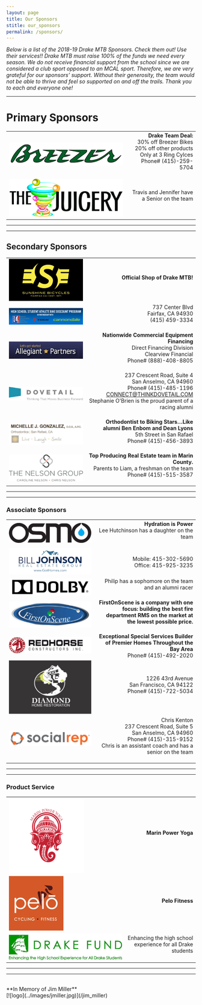 ```yaml
---
layout: page
title: Our Sponsors
stitle: our_sponsors
permalink: /sponsors/
---
```


*Below is a list of the 2018-19 Drake MTB Sponsors. Check them out! Use their services!! Drake MTB must raise 100% of the funds we need every season. We do not receive financial support from the school since we are considered a club sport opposed to an MCAL sport. Therefore, we are very grateful for our sponsors’ support. Without their generosity, the team would not be able to thrive and feel so supported on and off the trails. Thank you to each and everyone one!*

***
# Primary Sponsors

|     |      |
:---  | ---:
[![Breezer Bikes](../images/breezer.jpg)](http://breezerbikes.com) | **Drake Team Deal:**<br> 30% off Breezer Bikes<br> 20% off other products<br> Only at 3 Ring Cylces<br> Phone# (415)-259-5704<br><br>
[![The Juicery](../images/juicery.jpg)](https://www.facebook.com/juicery) | Travis and Jennifer have a Senior on the team<br><br>

***
***
## Secondary Sponsors

|     |      |
:---  | ---:
[![sunshine logo](../images/sunshine_new.JPG)](http://www.sunshinebicycle.com) | **Official Shop of Drake MTB!**<br><br>  
[![sunshine-nica](../images/nica-header.jpg)](http://www.sunshinebicycle.com/nica16/) | 737 Center Blvd<br> Fairfax, CA 94930<br> (415) 459-3334<br><br>
[![Allegiant](../images/Allegiant-logo.jpg)](http://www.clearviewfinancial.com) | **Nationwide Commercial Equipment Financing**<br>Direct Financing Division<br>Clearview Financial<br>Phone# (888)-408-8805<br><br>
[![Dovetail](../images/dovetail-logo.jpg)](http://www.dovetaildci.com) | 237 Crescent Road, Suite 4<br>San Anselmo, CA 94960<br>Phone# (415)-485-1196<br>CONNECT@THINKDOVETAIL.COM<br>Stephanie O'Brien is the proud parent of a racing alumni<br><br>
[![gonzalez logo](../images/Gonzolez-logo.png)](http://www.drmichelleg.com) | **Orthodontist to Biking Stars…Like alumni Ben Enbom and Dean Lyons**<br>5th Street in San Rafael<br>Phone# (415)-456-3893<br><br>
[![NelsonGroup logo](../images/NG_logo.png)](http://www.TheNelsonGroupMarin.com) | **Top Producing Real Estate team in Marin County.**<br>Parents to Liam, a freshman on the team<br>Phone# (415)-515-3587<br><br>

***
***
### Associate Sponsors

|     |      |
:---  | ---:
[![logo](../images/Osmo_wordmark_color.png)](http://www.osmonutrition.com) | **Hydration is Power**<br>Lee Hutchinson has a daughter on the team<br><br>
[![got homes](../images/got-homes.jpg)](http://gothomes.com) | Mobile: 415-302-5690<br> Office: 415-925-3235
[![logo](../images/Dolby_Horz_Black.png)](http://www.dolby.com/us/en/index.html) | Philip has a sophomore on the team and an alumni racer<br><br>
[![first on scene logo](../images/First-On-Scene-Horz.jpg)](http://firstonscene.com) | **FirstOnScene is a company with one focus: building the best fire department RMS on the market at the lowest possible price.**<br><br>
[![Redhorse Builders](../images/redhorse.jpg)](http://www.redhorseconstructors.com) | **Exceptional Special Services Builder of Premier Homes Throughout the Bay Area**<br>Phone# (415)-492-2020<br>
[![logo](../images/DiamondHomeRest_Logo.png)](http://diamondhomerestoration.com) | 1226 43rd Avenue<br>San Francisco, CA 94122<br>Phone# (415)-722-5034<br><br>
[![logo](../images/SocialRep_Logo.png)](https://www.socialrep.com) | Chris Kenton<br>237 Crescent Road, Suite 5<br>San Anselmo, CA 94960<br>Phone# (415)-315-9152<br>Chris is an assistant coach and has a senior on the team<br><br>

***
***
### Product Service

|     |      |
:---  | ---:
[![logo](../images/marin-yoga.png)](http://www.Marinpoweryoga.com) | **Marin Power Yoga**<br><br>
[![logo](../images/pelo-logo.jpg)](http://www.pelofitness.com) | **Pelo Fitness**<br><br>
[![drake_fund logo](../images/drake_fund.jpg)](http://www.drakefund.org) |  Enhancing the high school experience for all Drake students<br><br>

<hr>
<hr>
<br>**In Memory of Jim Miller**<br>
[![logo](../images/jmiller.jpg)](/jim_miller)<br><br>
